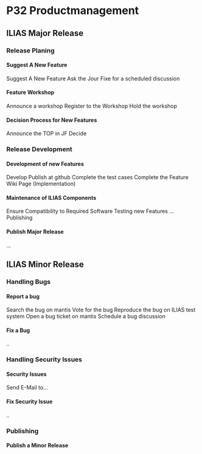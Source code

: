 # P32 Productmanagement
## ILIAS Major Release
### Release Planing
#### Suggest A New Feature
Suggest A New Feature
Ask the Jour Fixe for a scheduled discussion
#### Feature Workshop
Announce a workshop
Register to the Workshop
Hold the workshop
#### Decision Process for New Features
Announce the TOP in JF
Decide
### Release Development
#### Development of new Features
Develop
Publish at github
Complete the test cases
Complete the Feature Wiki Page (Implementation)
#### Maintenance of ILIAS Components
Ensure Compatibility to Required Software
Testing new Features
...
Publishing
#### Publish Major Release
…
## ILIAS Minor Release
### Handling Bugs
#### Report a bug
Search the bug on mantis
Vote for the bug
Reproduce the bug on ILIAS test system
Open a bug ticket on mantis
Schedule a bug discussion
#### Fix a Bug
..
### Handling Security Issues
#### Security Issues
Send E-Mail to…
#### Fix Security Issue
..
### Publishing
#### Publish a Minor Release

